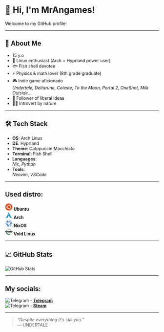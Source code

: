 # 👋 Hi, I'm MrAngames!

Welcome to my GitHub profile!

---

## 🧑 About Me

- 15 y.o
- 🚀 Linux enthusiast (Arch + Hyprland power user)
- 🐟 Fish shell devotee
- ⚡ Physics & math lover (8th grade graduate)
- 🎮 Indie game aficionado  
  *Undertale, Deltarune, Celeste, To the Moon, Portal 2, OneShot, Milk Outside…*
- 📰 Follower of liberal ideas
- 😶‍🌫️ Introvert by nature

---

## 🛠️ Tech Stack

- **OS**: Arch Linux
- **DE**: Hyprland
- **Theme**: Catppuccin Macchiato
- **Terminal**: Fish Shell
- **Languages**:  
  *Nix*,
  *Python*
- **Tools**:  
  *Neovim*,
  *VSCode*

---
## Used distro:

<img src="https://raw.githubusercontent.com/akirakani-kei/distro-icons/main/icons/ubuntu.png" alt="Ubuntu" width="24" height="24"> <strong>Ubuntu</strong>  
<img src="https://raw.githubusercontent.com/akirakani-kei/distro-icons/main/icons/arch.png" alt="Arch" width="24" height="24"> <strong>Arch</strong>  
<img src="https://raw.githubusercontent.com/akirakani-kei/distro-icons/main/icons/nixos.png" alt="NixOS" width="24" height="24"> <strong>NixOS</strong>  
<img src="https://raw.githubusercontent.com/akirakani-kei/distro-icons/main/icons/void.png" alt="Void Linux" width="24" height="24"> <strong>Void Linux</strong>


---


## 📈 GitHub Stats

![GitHub Stats](https://github-readme-stats.vercel.app/api?username=MrAngames&show_icons=true&hide_title=true&theme=tokyonight)

---

## My socials:

<img src="https://github.com/gauravghongde/social-icons/blob/master/PNG/Color/Telegram.png?raw=true" alt="Telegram" width="24" height="24"> - <strong>[Telegram](https://t.me/Mr_Angames_me)</strong>  
<img src="https://github.com/gauravghongde/social-icons/blob/master/PNG/Color/Steam.png?raw=true" alt="Telegram" width="24" height="24"> - <strong>[Steam](https://steamcommunity.com/id/MrAngames/)</strong>  



---

> _“Despite everything it's still you.”_  
> &mdash; UNDERTALE

